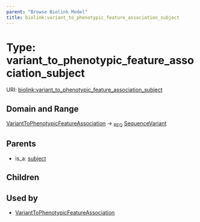 ```yaml
---
parent: "Browse Biolink Model"
title: biolink:variant_to_phenotypic_feature_association_subject
---
```


# Type: variant_to_phenotypic_feature_association_subject




URI: [biolink:variant_to_phenotypic_feature_association_subject](https://w3id.org/biolink/vocab/variant_to_phenotypic_feature_association_subject)



## Domain and Range

[VariantToPhenotypicFeatureAssociation](VariantToPhenotypicFeatureAssociation.md) ->  <sub>REQ</sub> [SequenceVariant](SequenceVariant.md)

## Parents

 *  is_a: [subject](subject.md)

## Children


## Used by

 * [VariantToPhenotypicFeatureAssociation](VariantToPhenotypicFeatureAssociation.md)
